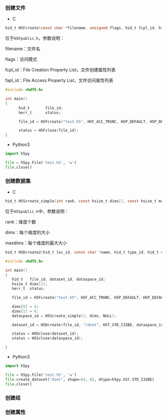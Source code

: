 ### 创建文件

* C

```c
hid_t H5Fcreate(const char *filename, unsigned flags, hid_t fcpl_id, hid_t fapl_id);
```

位于`H5Fpublic.h`，参数说明：

filename：文件名

flags：访问模式

fcpl_id：File Creation Property List，文件创建属性列表

fapl_id：File Access Property List，文件访问属性列表

```c
#include <hdf5.h>

int main() 
{
      hid_t       file_id;
      herr_t      status;

      file_id = H5Fcreate("test.h5", H5F_ACC_TRUNC, H5P_DEFAULT, H5P_DEFAULT);

      status = H5Fclose(file_id);
}
```

* Python3

```python
import h5py

file = h5py.File('test.h5', 'w')
file.close()
```

### 创建数据集

* C

```c
hid_t H5Screate_simple(int rank, const hsize_t dims[], const hsize_t maxdims[]);
```

位于`H5Spublic.h`中，参数说明：

rank：维度个数

dims：每个维度的大小

maxdims：每个维度的最大大小

```c
hid_t H5Dcreate2(hid_t loc_id, const char *name, hid_t type_id, hid_t space_id, hid_t lcpl_id, hid_t dcpl_id, hid_t dapl_id);
```





```c
#include <hdf5.h>

int main()
{
   hid_t   file_id, dataset_id, dataspace_id;
   hsize_t dims[2];
   herr_t  status;

   file_id = H5Fcreate("test.h5", H5F_ACC_TRUNC, H5P_DEFAULT, H5P_DEFAULT);

   dims[0] = 4;
   dims[1] = 6;
   dataspace_id = H5Screate_simple(2, dims, NULL);

   dataset_id = H5Dcreate(file_id, "/dset", H5T_STD_I32BE, dataspace_id, H5P_DEFAULT, H5P_DEFAULT, H5P_DEFAULT);

   status = H5Dclose(dataset_id);
   status = H5Sclose(dataspace_id);

}
```

* Python3

```python
import h5py

file = h5py.File('test.h5', 'w')
file.create_dataset("dset", shape=(4, 6), dtype=h5py.h5t.STD_I32BE)
file.close()
```

### 创建组

### 创建属性

